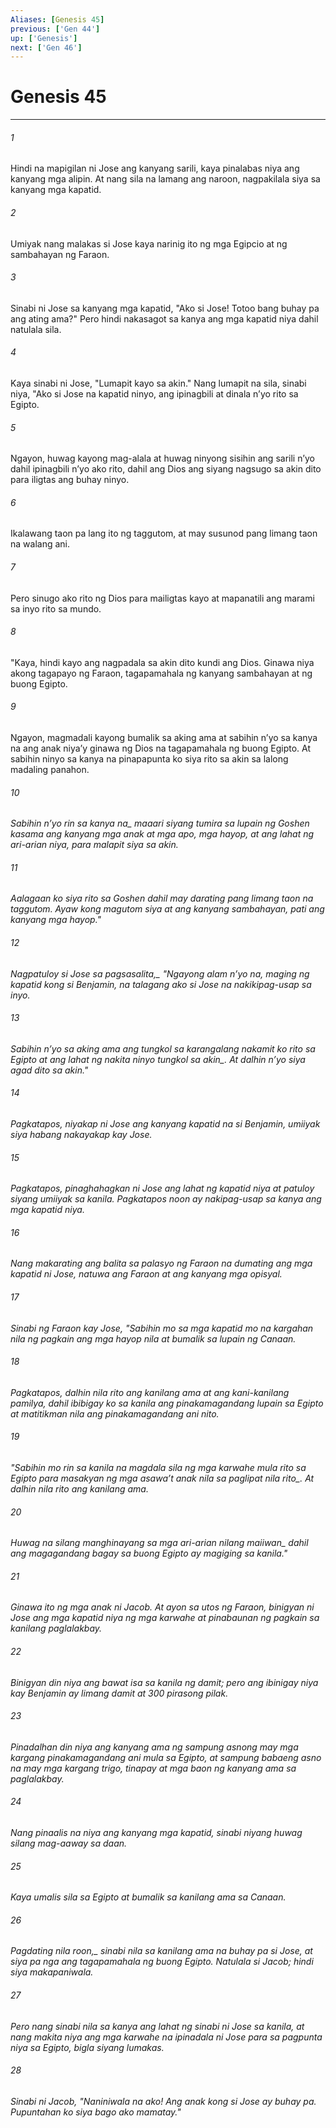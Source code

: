 ```yaml
---
Aliases: [Genesis 45]
previous: ['Gen 44']
up: ['Genesis']
next: ['Gen 46']
---
```

# Genesis 45

***






















###### 1 










Hindi na mapigilan ni Jose ang kanyang sarili, kaya pinalabas niya ang kanyang mga alipin. At nang sila na lamang ang naroon, nagpakilala siya sa kanyang mga kapatid. 





















###### 2 










Umiyak nang malakas si Jose kaya narinig ito ng mga Egipcio at ng sambahayan ng Faraon. 





















###### 3 










Sinabi ni Jose sa kanyang mga kapatid, "Ako si Jose! Totoo bang buhay pa ang ating ama?" Pero hindi nakasagot sa kanya ang mga kapatid niya dahil natulala sila. 





















###### 4 










Kaya sinabi ni Jose, "Lumapit kayo sa akin." Nang lumapit na sila, sinabi niya, "Ako si Jose na kapatid ninyo, ang ipinagbili at dinala nʼyo rito sa Egipto. 





















###### 5 










Ngayon, huwag kayong mag-alala at huwag ninyong sisihin ang sarili nʼyo dahil ipinagbili nʼyo ako rito, dahil ang Dios ang siyang nagsugo sa akin dito para iligtas ang buhay ninyo. 





















###### 6 










Ikalawang taon pa lang ito ng taggutom, at may susunod pang limang taon na walang ani. 





















###### 7 










Pero sinugo ako rito ng Dios para mailigtas kayo at mapanatili ang marami sa inyo rito sa mundo. 





















###### 8 










"Kaya, hindi kayo ang nagpadala sa akin dito kundi ang Dios. Ginawa niya akong tagapayo ng Faraon, tagapamahala ng kanyang sambahayan at ng buong Egipto. 





















###### 9 










Ngayon, magmadali kayong bumalik sa aking ama at sabihin nʼyo sa kanya na ang anak niyaʼy ginawa ng Dios na tagapamahala ng buong Egipto. At sabihin ninyo sa kanya na pinapapunta ko siya rito sa akin sa lalong madaling panahon. 





















###### 10 










<i class="trans-change">Sabihin nʼyo rin sa kanya na_ maaari siyang tumira sa lupain ng Goshen kasama ang kanyang mga anak at mga apo, mga hayop, at ang lahat ng ari-arian niya, para malapit siya sa akin. 





















###### 11 










Aalagaan ko siya rito sa Goshen dahil may darating pang limang taon na taggutom. Ayaw kong magutom siya at ang kanyang sambahayan, pati ang kanyang mga hayop." 





















###### 12 










<i class="trans-change">Nagpatuloy si Jose sa pagsasalita,_ "Ngayong alam nʼyo na, maging ng kapatid kong si Benjamin, na talagang ako si Jose na nakikipag-usap sa inyo. 





















###### 13 










Sabihin nʼyo sa aking ama ang tungkol sa karangalang nakamit ko rito sa Egipto at ang lahat ng nakita ninyo <i class="trans-change">tungkol sa akin_. At dalhin nʼyo siya agad dito sa akin." 





















###### 14 










Pagkatapos, niyakap ni Jose ang kanyang kapatid na si Benjamin, umiiyak siya habang nakayakap kay Jose. 





















###### 15 










Pagkatapos, pinaghahagkan ni Jose ang lahat ng kapatid niya at patuloy siyang umiiyak sa kanila. Pagkatapos noon ay nakipag-usap sa kanya ang mga kapatid niya. 





















###### 16 










Nang makarating ang balita sa palasyo ng Faraon na dumating ang mga kapatid ni Jose, natuwa ang Faraon at ang kanyang mga opisyal. 





















###### 17 










Sinabi ng Faraon kay Jose, "Sabihin mo sa mga kapatid mo na kargahan nila ng pagkain ang mga hayop nila at bumalik sa lupain ng Canaan. 





















###### 18 










Pagkatapos, dalhin nila rito ang kanilang ama at ang kani-kanilang pamilya, dahil ibibigay ko sa kanila ang pinakamagandang lupain sa Egipto at matitikman nila ang pinakamagandang ani nito. 





















###### 19 










"Sabihin mo rin sa kanila na magdala sila ng mga karwahe mula rito sa Egipto para masakyan ng mga asawaʼt anak nila <i class="trans-change">sa paglipat nila rito_. At dalhin nila rito ang kanilang ama. 





















###### 20 










Huwag na silang manghinayang sa mga ari-arian nilang <i class="trans-change">maiiwan_ dahil ang magagandang bagay sa buong Egipto ay magiging sa kanila." 





















###### 21 










Ginawa ito ng mga anak ni Jacob. At ayon sa utos ng Faraon, binigyan ni Jose ang mga kapatid niya ng mga karwahe at pinabaunan ng pagkain sa kanilang paglalakbay. 





















###### 22 










Binigyan din niya ang bawat isa sa kanila ng damit; pero ang ibinigay niya kay Benjamin ay limang damit at 300 pirasong pilak. 





















###### 23 










Pinadalhan din niya ang kanyang ama ng sampung asnong may mga kargang pinakamagandang ani mula sa Egipto, at sampung babaeng asno na may mga kargang trigo, tinapay at mga baon ng kanyang ama sa paglalakbay. 





















###### 24 










Nang pinaalis na niya ang kanyang mga kapatid, sinabi niyang huwag silang mag-aaway sa daan. 





















###### 25 










Kaya umalis sila sa Egipto at bumalik sa kanilang ama sa Canaan. 





















###### 26 










<i class="trans-change">Pagdating nila roon,_ sinabi nila sa kanilang ama na buhay pa si Jose, at siya pa nga ang tagapamahala ng buong Egipto. Natulala si Jacob; hindi siya makapaniwala. 





















###### 27 










Pero nang sinabi nila sa kanya ang lahat ng sinabi ni Jose sa kanila, at nang makita niya ang mga karwahe na ipinadala ni Jose para sa pagpunta niya sa Egipto, bigla siyang lumakas. 





















###### 28 










Sinabi ni Jacob, "Naniniwala na ako! Ang anak kong si Jose ay buhay pa. Pupuntahan ko siya bago ako mamatay."
